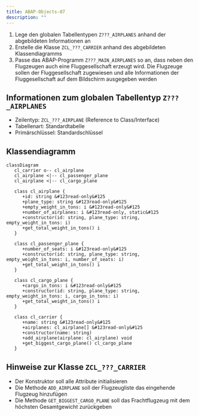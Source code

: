 ```yaml
---
title: ABAP-Objects-07
description: ""
---
```


1. Lege den globalen Tabellentypen `Z???_AIRPLANES` anhand der abgebildeten Informationen an
2. Erstelle die Klasse `ZCL_???_CARRIER` anhand des abgebildeten Klassendiagramms
3. Passe das ABAP-Programm `Z???_MAIN_AIRPLANES` so an, dass neben den Flugzeugen auch eine Fluggesellschaft erzeugt wird. Die Flugzeuge sollen der Fluggesellschaft zugewiesen und alle Informationen der Fluggesellschaft auf dem Bildschirm ausgegeben
   werden

## Informationen zum globalen Tabellentyp `Z???_AIRPLANES`

- Zeilentyp: `ZCL_???_AIRPLANE` (Reference to Class/Interface)
- Tabellenart: Standardtabelle
- Primärschlüssel: Standardschlüssel

## Klassendiagramm

```mermaid
classDiagram
   cl_carrier o-- cl_airplane
   cl_airplane <|-- cl_passenger_plane
   cl_airplane <|-- cl_cargo_plane

   class cl_airplane {
      +id: string &#123read-only&#125
      +plane_type: string &#123read-only&#125
      +empty_weight_in_tons: i &#123read-only&#125
      +number_of_airplanes: i &#123read-only, static&#125
      +constructor(id: string, plane_type: string, empty_weight_in_tons: i)
      +get_total_weight_in_tons() i
   }

   class cl_passenger_plane {
      +number_of_seats: i &#123read-only&#125
      +constructor(id: string, plane_type: string, empty_weight_in_tons: i, number_of_seats: i)
      +get_total_weight_in_tons() i
   }

   class cl_cargo_plane {
      +cargo_in_tons: i &#123read-only&#125
      +constructor(id: string, plane_type: string, empty_weight_in_tons: i, cargo_in_tons: i)
      +get_total_weight_in_tons() i
   }

   class cl_carrier {
      +name: string &#123read-only&#125
      +airplanes: cl_airplane[] &#123read-only&#125
      +constructor(name: string)
      +add_airplane(airplane: cl_airplane) void
      +get_biggest_cargo_plane() cl_cargo_plane
   }
```

## Hinweise zur Klasse `ZCL_???_CARRIER`

- Der Konstruktor soll alle Attribute initialisieren
- Die Methode `ADD_AIRPLANE` soll der Flugzeugliste das eingehende Flugzeug hinzufügen
- Die Methode `GET_BIGGEST_CARGO_PLANE` soll das Frachtflugzeug mit dem höchsten Gesamtgewicht zurückgeben
